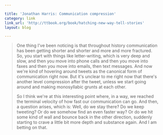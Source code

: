 ```yaml
---

title: 'Jonathan Harris: Communication compression'
category: link
link_url: 'http://ttbook.org/book/hatching-new-way-tell-stories'
layout: blog

---
```


> One thing I've been noticing is that throughout history communication has been getting shorter and shorter and more and more fractured. So, you start with things like letter-writing, which is very deep and slow, and then you move into phone calls and then you move into faxes and then you move into emails, then text messages. And now we're kind of hovering around tweets as the canonical form of communication right now. But it's unclear to me right now that there's another level compression after the tweet, unless we start going around and making monosyllabic grunts at each other.
>
> So I think we're at this interesting point where, in a way, we reached the terminal velocity of how fast our communication can go. And then, a question arises, which is: Well, do we stay there? Do we keep tweeting? Or do we somehow find an even faster way? Or do we hit some kind of wall and bounce back in the other direction, suddenly starting to crave a little bit more depth and substance again. And I am betting on that.
